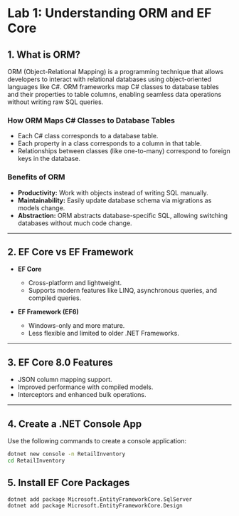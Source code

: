 # Lab 1: Understanding ORM and EF Core

## 1. What is ORM?

ORM (Object-Relational Mapping) is a programming technique that allows developers to interact with relational databases using object-oriented languages like C#. ORM frameworks map C# classes to database tables and their properties to table columns, enabling seamless data operations without writing raw SQL queries.

### How ORM Maps C# Classes to Database Tables

- Each C# class corresponds to a database table.
- Each property in a class corresponds to a column in that table.
- Relationships between classes (like one-to-many) correspond to foreign keys in the database.

### Benefits of ORM

- **Productivity:** Work with objects instead of writing SQL manually.
- **Maintainability:** Easily update database schema via migrations as models change.
- **Abstraction:** ORM abstracts database-specific SQL, allowing switching databases without much code change.

---

## 2. EF Core vs EF Framework

- **EF Core**

  - Cross-platform and lightweight.
  - Supports modern features like LINQ, asynchronous queries, and compiled queries.

- **EF Framework (EF6)**
  - Windows-only and more mature.
  - Less flexible and limited to older .NET Frameworks.

---

## 3. EF Core 8.0 Features

- JSON column mapping support.
- Improved performance with compiled models.
- Interceptors and enhanced bulk operations.

---

## 4. Create a .NET Console App

Use the following commands to create a console application:

```bash
dotnet new console -n RetailInventory
cd RetailInventory
```

## 5. Install EF Core Packages

```bash
dotnet add package Microsoft.EntityFrameworkCore.SqlServer
dotnet add package Microsoft.EntityFrameworkCore.Design
```
